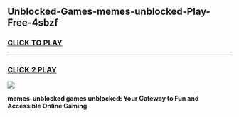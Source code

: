 
## Unblocked-Games-memes-unblocked-Play-Free-4sbzf
<h3>
<a href="https://premium76.site?title=memes-unblocked&ref=23A">CLICK TO PLAY</a></h3>
<hr>

<h3>
<a href="https://premium76.site?title=memes-unblocked&ref=23A">CLICK 2 PLAY</a>
  
</h3>

<a href="https://premium76.site?title=memes-unblocked&ref=23A"><img src="https://clearcache.store/games.png"></a>


**memes-unblocked games unblocked: Your Gateway to Fun and Accessible Online Gaming**
